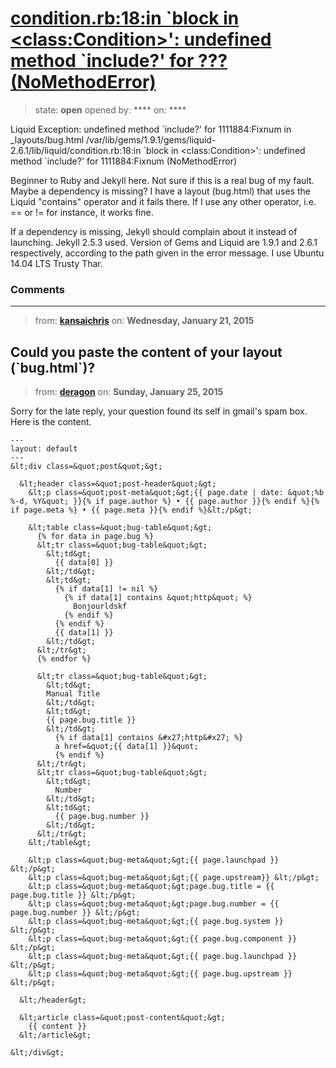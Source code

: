 # [condition.rb:18:in &#x60;block in &lt;class:Condition&gt;&#x27;: undefined method &#x60;include?&#x27; for ??? (NoMethodError)](https://github.com/jekyll/jekyll-help/issues/240)

> state: **open** opened by: **** on: ****

Liquid Exception: undefined method &#x60;include?&#x27; for 1111884:Fixnum in _layouts/bug.html
/var/lib/gems/1.9.1/gems/liquid-2.6.1/lib/liquid/condition.rb:18:in &#x60;block in &lt;class:Condition&gt;&#x27;: undefined method &#x60;include?&#x27; for 1111884:Fixnum (NoMethodError)

Beginner to Ruby and Jekyll here.  Not sure if this is a real bug of my fault.  Maybe a dependency is missing?  I have a layout (bug.html) that uses the Liquid &quot;contains&quot; operator and it fails there.  If I use any other operator, i.e. == or != for instance, it works fine.

If a dependency is missing, Jekyll should complain about it instead of launching.  Jekyll 2.5.3 used.  Version of Gems and Liquid are 1.9.1 and 2.6.1 respectively, according to the path given in the error message.  I use Ubuntu 14.04 LTS Trusty Thar.

### Comments

---
> from: [**kansaichris**](https://github.com/jekyll/jekyll-help/issues/240#issuecomment-70960509) on: **Wednesday, January 21, 2015**

Could you paste the content of your layout (&#x60;bug.html&#x60;)?
---
> from: [**deragon**](https://github.com/jekyll/jekyll-help/issues/240#issuecomment-71373775) on: **Sunday, January 25, 2015**

Sorry for the late reply, your question found its self in gmail&#x27;s spam box.  Here is the content.

    ---
    layout: default
    ---
    &lt;div class=&quot;post&quot;&gt;

      &lt;header class=&quot;post-header&quot;&gt;
        &lt;p class=&quot;post-meta&quot;&gt;{{ page.date | date: &quot;%b %-d, %Y&quot; }}{% if page.author %} • {{ page.author }}{% endif %}{% if page.meta %} • {{ page.meta }}{% endif %}&lt;/p&gt;

        &lt;table class=&quot;bug-table&quot;&gt;
          {% for data in page.bug %}
          &lt;tr class=&quot;bug-table&quot;&gt;
            &lt;td&gt;
              {{ data[0] }}
            &lt;/td&gt;
            &lt;td&gt;
              {% if data[1] != nil %}
                {% if data[1] contains &quot;http&quot; %}
                  Bonjourldskf
                {% endif %}
              {% endif %}
              {{ data[1] }}
            &lt;/td&gt;
          &lt;/tr&gt;
          {% endfor %}

          &lt;tr class=&quot;bug-table&quot;&gt;
            &lt;td&gt;
            Manual Title
            &lt;/td&gt;
            &lt;td&gt;
            {{ page.bug.title }}
            &lt;/td&gt;
              {% if data[1] contains &#x27;http&#x27; %}
              a href=&quot;{{ data[1] }}&quot;
              {% endif %}
          &lt;/tr&gt;
          &lt;tr class=&quot;bug-table&quot;&gt;
            &lt;td&gt;
              Number
            &lt;/td&gt;
            &lt;td&gt;
              {{ page.bug.number }}
            &lt;/td&gt;
          &lt;/tr&gt;
        &lt;/table&gt;

        &lt;p class=&quot;bug-meta&quot;&gt;{{ page.launchpad }} &lt;/p&gt;
        &lt;p class=&quot;bug-meta&quot;&gt;{{ page.upstream}} &lt;/p&gt;
        &lt;p class=&quot;bug-meta&quot;&gt;page.bug.title = {{ page.bug.title }} &lt;/p&gt;
        &lt;p class=&quot;bug-meta&quot;&gt;page.bug.number = {{ page.bug.number }} &lt;/p&gt;
        &lt;p class=&quot;bug-meta&quot;&gt;{{ page.bug.system }} &lt;/p&gt;
        &lt;p class=&quot;bug-meta&quot;&gt;{{ page.bug.component }} &lt;/p&gt;
        &lt;p class=&quot;bug-meta&quot;&gt;{{ page.bug.launchpad }} &lt;/p&gt;
        &lt;p class=&quot;bug-meta&quot;&gt;{{ page.bug.upstream }} &lt;/p&gt;

      &lt;/header&gt;

      &lt;article class=&quot;post-content&quot;&gt;
        {{ content }}
      &lt;/article&gt;

    &lt;/div&gt;
